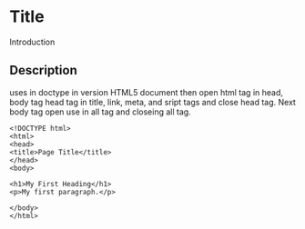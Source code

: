 # Title

Introduction

## Description

uses in doctype in version HTML5 document then open html tag in head, body tag head tag in title, link, meta, and sript tags and close head tag.
Next body tag open use in all tag and closeing all tag.

```md040
<!DOCTYPE html>
<html>
<head>
<title>Page Title</title>
</head>
<body>

<h1>My First Heading</h1>
<p>My first paragraph.</p>

</body>
</html>
```
